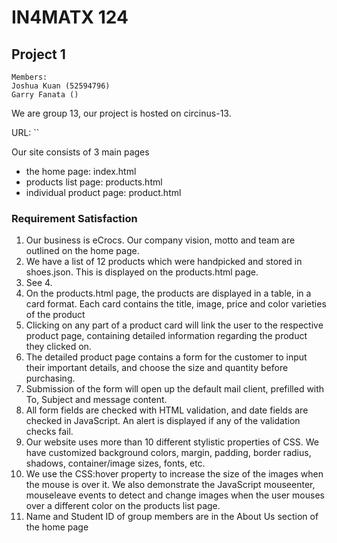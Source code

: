# IN4MATX 124

## Project 1

```
Members:
Joshua Kuan (52594796)
Garry Fanata ()
```

We are group 13, our project is hosted on circinus-13.

URL: ``

Our site consists of 3 main pages

- the home page: index.html
- products list page: products.html
- individual product page: product.html

### Requirement Satisfaction

1. Our business is eCrocs. Our company vision, motto and team are outlined on the home page.
2. We have a list of 12 products which were handpicked and stored in shoes.json. This is displayed on the products.html page.
3. See 4.
4. On the products.html page, the products are displayed in a table, in a card format. Each card contains the title, image, price and color varieties of the product
5. Clicking on any part of a product card will link the user to the respective product page, containing detailed information regarding the product they clicked on.
6. The detailed product page contains a form for the customer to input their important details, and choose the size and quantity before purchasing.
7. Submission of the form will open up the default mail client, prefilled with To, Subject and message content.
8. All form fields are checked with HTML validation, and date fields are checked in JavaScript. An alert is displayed if any of the validation checks fail.
9. Our website uses more than 10 different stylistic properties of CSS. We have customized background colors, margin, padding, border radius, shadows, container/image sizes, fonts, etc.
10. We use the CSS:hover property to increase the size of the images when the mouse is over it. We also demonstrate the JavaScript mouseenter, mouseleave events to detect and change images when the user mouses over a different color on the products list page.
11. Name and Student ID of group members are in the About Us section of the home page
